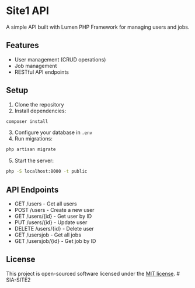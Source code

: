 # Site1 API

A simple API built with Lumen PHP Framework for managing users and jobs.

## Features

- User management (CRUD operations)
- Job management
- RESTful API endpoints

## Setup

1. Clone the repository
2. Install dependencies:
```bash
composer install
```
3. Configure your database in `.env`
4. Run migrations:
```bash
php artisan migrate
```
5. Start the server:
```bash
php -S localhost:8000 -t public
```

## API Endpoints

- GET /users - Get all users
- POST /users - Create a new user
- GET /users/{id} - Get user by ID
- PUT /users/{id} - Update user
- DELETE /users/{id} - Delete user
- GET /usersjob - Get all jobs
- GET /usersjob/{id} - Get job by ID

## License

This project is open-sourced software licensed under the [MIT license](https://opensource.org/licenses/MIT).
#   S I A - S I T E 2  
 